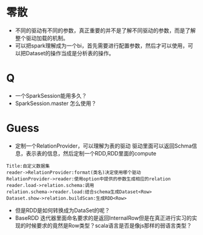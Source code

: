 # 零散
+ 不同的驱动有不同的参数，真正重要的并不是了解不同驱动的参数，而是了解整个驱动加载的机制。
+ 可以把spark理解成为一个bi，首先需要进行配置参数，然后才可以使用，可以把Dataset的操作当成是分析表的操作。

# Q
+ 一个SparkSession能用多久？
+ SparkSession.master 怎么使用？

# Guess
+ 定制一个RelationProvider，可以理解为表的驱动
驱动里面可以返回Schma信息，表示表的信息，然后定制一个RDD,RDD里面的compute


 ```sequence
Title:自定义数据集
reader->RelationProvider:format(类名)决定使用哪个驱动
RelationProvider->reader:使用option中提供的参数生成相应的relation
reader.load->relation.schema:调用
relation.schema->reader.load:结合schema生成Dataset<Row>
Dataset.show->relation.buildScan:生成RDD<Row>
 ```
 + 但是RDD是如何转换成为DataSet<Row>的呢？
 + BaseRDD<InternalRow> 迭代器里面命名要求的是返回InternalRow但是在真正进行实习的实现的时候要求的竟然是Row类型？scala语言是否是像js那样的弱语言类型？
 